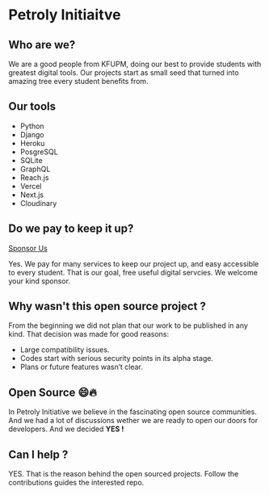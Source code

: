 # Petroly Initiaitve

## Who are we?

We are a good people from KFUPM, doing our best to provide students with greatest digital tools.
Our projects start as small seed that turned into amazing tree every student benefits from.

## Our tools

- Python
- Django
- Heroku
- PosgreSQL
- SQLite
- GraphQL
- Reach.js
- Vercel
- Next.js
- Cloudinary

## Do we pay to keep it up? 

[Sponsor Us](https://github.com/sponsors/ammar-faifi/button)


Yes. We pay for many services to keep our project up, and easy accessible to every student. That is our goal, free useful digital servcies. We welcome your kind sponsor.

## Why wasn't this open source project ?

From the beginning we did not plan that our work to be published in any kind. That decision was made for good reasons:

- Large compatibility issues.
- Codes start with serious security points in its alpha stage.
- Plans or future features wasn’t clear.

## Open Source 😄🔥

In Petroly Initiative we believe in the fascinating open source communities. And we had a lot of discussions wether we are ready to open our doors for developers. And we decided **YES !**

## Can I help ?

YES. That is the reason behind the open sourced projects. Follow the contributions guides the interested repo.
